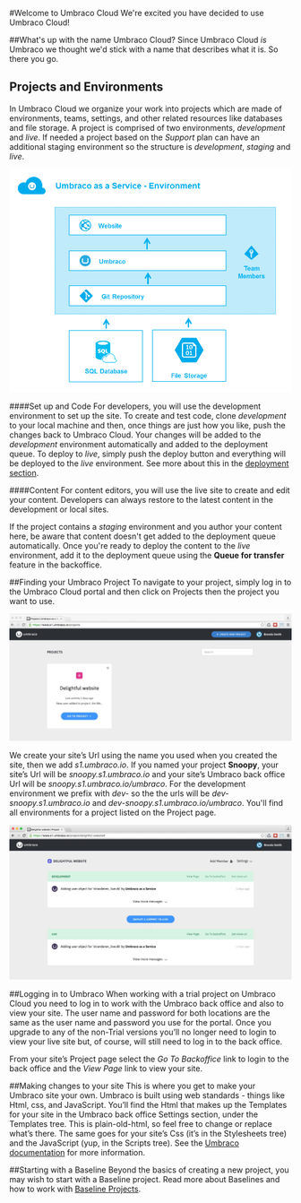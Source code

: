 #Welcome to Umbraco Cloud
We're excited you have decided to use Umbraco Cloud!

##What's up with the name Umbraco Cloud?
Since Umbraco Cloud _is_ Umbraco we thought we'd stick with a name that describes what it is. So there you go.

## Projects and Environments
In Umbraco Cloud we organize your work into projects which are made of environments, teams, settings, and other related resources like databases and file storage. A project is comprised of two environments, _development_ and _live_. If needed a project based on the _Support_ plan can have an additional staging environment so the structure is _development_, _staging_ and _live_.

![environment](images/environment.png)

####Set up and Code
For developers, you will use the development environment to set up the site. To create and test code, clone _development_ to your local machine and then, once things are just how you like, push the changes back to Umbraco Cloud. Your changes will be added to the _development_ environment automatically and added to the deployment queue. To deploy to _live_, simply push the deploy button and everything will be deployed to the _live_ environment. See more about this in the [deployment section](../Deployment/index.md).

####Content
For content editors, you will use the live site to create and edit your content. Developers can always restore to the latest content in the development or local sites.

If the project contains a _staging_ environment and you author your content here, be aware that content doesn't get added to the deployment queue automatically. Once you're ready to deploy the content to the _live_ environment, add it to the deployment queue using the __Queue for transfer__ feature in the backoffice.

##Finding your Umbraco Project
To navigate to your project, simply log in to the Umbraco Cloud portal and then click on Projects then the project you want to use.

![dashboard](images/dashboard.jpg)

We create your site’s Url using the name you used when you created the site, then we add _s1.umbraco.io_. If you named your project __Snoopy__, your site’s Url will be _snoopy.s1.umbraco.io_ and your site’s Umbraco back office Url will be _snoopy.s1.umbraco.io/umbraco_. For the development environment we prefix with _dev-_ so the the urls will be _dev-snoopy.s1.umbraco.io_ and _dev-snoopy.s1.umbraco.io/umbraco_. You'll find all environments for a project listed on the Project page.

![project](images/project.jpg)

##Logging in to Umbraco
When working with a trial project on Umbraco Cloud you need to log in to work with the Umbraco back office and also to view your site. The user name and password for both locations are the same as the user name and password you use for the portal. Once you upgrade to any of the non-Trial versions you’ll no longer need to login to view your live site but, of course, will still need to log in to the back office.

From your site’s Project page select the *Go To Backoffice* link to login to the back office and the *View Page* link to view your site.

##Making changes to your site
This is where you get to make your Umbraco site your own. Umbraco is built using web standards - things like Html, css, and JavaScript. You’ll find the Html that makes up the Templates for your site in the Umbraco back office Settings section, under the Templates tree. This is plain-old-html, so feel free to change or replace what’s there. The same goes for your site’s Css (it’s in the Stylesheets tree) and the JavaScript (yup, in the Scripts tree). See the [Umbraco documentation](https://our.umbraco.org/documentation/Getting-Started/) for more information.

##Starting with a Baseline
Beyond the basics of creating a new project, you may wish to start with a Baseline project. Read more about Baselines and how to work with [Baseline Projects](Baselines/).
